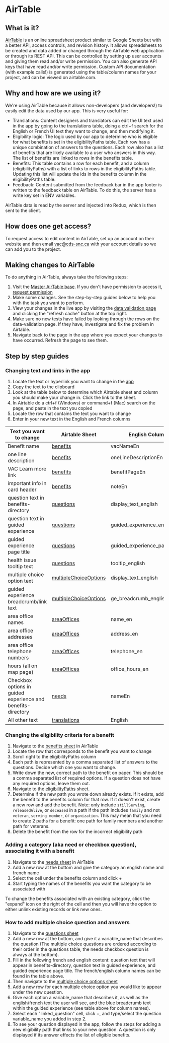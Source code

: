 # AirTable

## What is it?

[AirTable](https://airtable.com/) is an online spreadsheet product similar to Google Sheets but with a better API, access controls, and revision history. It allows spreadsheets to be created and data added or changed through the AirTable web application or through its REST API. This can be controlled by setting up user accounts and giving them read and/or write permission. You can also generate API keys that have read and/or write permission. Custom API documentation (with example calls!) is generated using the table/column names for your project, and can be viewed on airtable.com.

## Why and how are we using it?

We're using AirTable because it allows non-developers (and developers!) to easily edit the data used by our app. This is very useful for:

- Translations: Content designers and translators can edit the UI text used in the app by going to the translations table, doing a ctrl+f search for the English or French UI text they want to change, and then modifying it.
- Eligibility logic: The logic used by our app to determine who is eligible for what benefits is set in the eligibilityPaths table. Each row has a unique combination of answers to the questions. Each row also has a list of benefits that are likely available to a user who answers in this way. The list of benefits are linked to rows in the benefits table.
- Benefits: This table contains a row for each benefit, and a column (eligibilityPaths) with a list of links to rows in the eligibilityPaths table. Updating this list will update the ids in the benefits column in the eligibilityPaths table.
- Feedback: Content submitted from the feedback bar in the app footer is written to the feedback table on AirTable. To do this, the server has a write key set in ENV variables.

AirTable data is read by the server and injected into Redux, which is then sent to the client.

## How does one get access?

To request access to edit content in AirTable, set up an account on their website and then email vac@cds-snc.ca with your account details so we can add you to the project.

## Making changes to AirTable

To do anything in AirTable, always take the following steps:

1. Visit the [Master AirTable base](https://airtable.com/tblHt9ZuCBwsplYw2). If you don't have permission to access it, [request permission](#how-does-one-get-access)
2. Make some changes. See the step-by-step guides below to help you with the task you want to perform.
3. View your changes in the live app by visiting the [data validation page](https://vac-benefits-finder.cds-snc.ca/data-validation) and clicking the "refresh cache" button at the top right.
4. Make sure no new tests have failed by looking through the rows on the data-validation page. If they have, investigate and fix the problem in Airtable.
5. Navigate back to the page in the app where you expect your changes to have occurred. Refresh the page to see them.

## Step by step guides

### Changing text and links in the app

1. Locate the text or hyperlink you want to change in the [app](https://vac-benefits-finder.cds-snc.ca)
2. Copy the text to the clipboard
3. Look at the table below to determine which Airtable sheet and column you should make your change in. Click the link to the sheet.
4. In Airtable do a ctrl+f (Windows) or command+f (Mac) search on the page, and paste in the text you copied
5. Locate the row that contains the text you want to change
6. Enter in your new text in the English and French columns

| Text you want to change                                      | Airtable Sheet                                                                    | English Column Name                  | French Column Name                  |
| ------------------------------------------------------------ | --------------------------------------------------------------------------------- | ------------------------------------ | ----------------------------------- |
| Benefit name                                                 | [benefits](https://airtable.com/tblcf182f99RjsSDQ/viwMWVJVqS0VphdeQ)              | vacNameEn                            | vacNameFr                           |
| one line description                                         | [benefits](https://airtable.com/tblcf182f99RjsSDQ/viwMWVJVqS0VphdeQ)              | oneLineDescriptionEn                 | oneLineDescriptionFr                |
| VAC Learn more link                                          | [benefits](https://airtable.com/tblcf182f99RjsSDQ/viwMWVJVqS0VphdeQ)              | benefitPageEn                        | benefitPageFr                       |
| important info in card header                                | [benefits](https://airtable.com/tblcf182f99RjsSDQ/viwMWVJVqS0VphdeQ)              | noteEn                               | noteFr                              |
| question text in benefits-directory                          | [questions](https://airtable.com/tblCynpHaryoypjMY/viw1y4qaD2wp5aA2s)             | display_text_english                 | display_text_french                 |
| question text in guided experience                           | [questions](https://airtable.com/tblCynpHaryoypjMY/viw1y4qaD2wp5aA2s)             | guided_experience_english            | guided_experience_french            |
| guided experience page title                                 | [questions](https://airtable.com/tblCynpHaryoypjMY/viw1y4qaD2wp5aA2s)             | guided_experience_page_title_english | guided_experience_page_title_french |
| health issue tooltip text                                    | [questions](https://airtable.com/tblCynpHaryoypjMY/viw1y4qaD2wp5aA2s)             | tooltip_english                      | tooltip_french                      |
| multiple choice option text                                  | [multipleChoiceOptions](https://airtable.com/tblrQKPk7xBGvy3eP/viwVIedUGDgf708Jx) | display_text_english                 | display_text_french                 |
| guided experience breadcrumb/link text                       | [multipleChoiceOptions](https://airtable.com/tblrQKPk7xBGvy3eP/viwVIedUGDgf708Jx) | ge_breadcrumb_english                | ge_breadcrumb_french                |
| area office names                                            | [areaOffices](https://airtable.com/tblIlX7N7j7rLFlYw/viwSMqbzoKWN7gSFe)           | name_en                              | name_fr                             |
| area office addresses                                        | [areaOffices](https://airtable.com/tblIlX7N7j7rLFlYw/viwSMqbzoKWN7gSFe)           | address_en                           | address_fr                          |
| area office telephone numbers                                | [areaOffices](https://airtable.com/tblIlX7N7j7rLFlYw/viwSMqbzoKWN7gSFe)           | telephone_en                         | telephone_fr                        |
| hours (all on map page)                                      | [areaOffices](https://airtable.com/tblIlX7N7j7rLFlYw/viwSMqbzoKWN7gSFe)           | office_hours_en                      | office_hours_fr                     |
| Checkbox options in guided experience and benefits-directory | [needs](https://airtable.com/tblY7TpDsGR5I3SaN/viwQOzMWARRdWFks3)                 | nameEn                               | nameFr                              |
| All other text                                               | [translations](https://airtable.com/tblJAMGWk4ZypG5uX/viwsHMCBUnwx1EC3f)          | English                              | French                              |

### Changing the eligibility criteria for a benefit

1. Navigate to the [benefits sheet](https://airtable.com/tblcf182f99RjsSDQ/viwMWVJVqS0VphdeQ) in AirTable
2. Locate the row that corresponds to the benefit you want to change
3. Scroll right to the eligibilityPaths column
4. Each path is represented by a comma separated list of answers to the questions. Decide which one you want to change.
5. Write down the new, correct path to the benefit on paper. This should be a comma separated list of required options. If a question does not have any required options, leave them out.
6. Navigate to the [eligibilityPaths](https://airtable.com/tblHt9ZuCBwsplYw2/viwWR17CgrYqiNa0B) sheet.
7. Determine if the new path you wrote down already exists. If it exists, add the benefit to the benefits column for that row. If it doesn't exist, create a new row and add the benefit. Note: only include `stillServing`, `releasedAlive`, or `deceased` in a path if the path includes `family` and not `veteran`, `serving member`, or `organization`. This may mean that you need to create 2 paths for a benefit: one path for family members and another path for veterans.
8. Delete the benefit from the row for the incorrect eligibility path

### Adding a category (aka need or checkbox question), associating it with a benefit

1. Navigate to the [needs sheet](https://airtable.com/tblY7TpDsGR5I3SaN/viwQOzMWARRdWFks3) in AirTable
2. Add a new row at the bottom and give the category an english name and french name
3. Select the cell under the benefits column and click +
4. Start typing the names of the benefits you want the category to be associated with

To change the benefits associated with an existing category, click the "expand" icon on the right of the cell and then you will have the option to either unlink existing records or link new ones.

### How to add multiple choice question and answers

1. Navigate to the [questions sheet](https://airtable.com/tblCynpHaryoypjMY/viw1y4qaD2wp5aA2s)
2. Add a new row at the bottom, and give it a variable_name that describes the question (The multiple choice questions are ordered according to their order in the questions table, the needs checkbox question is always at the bottom).
3. Fill in the following french and english content: question text that will appear in benefits-directory, question text in guided experience, and guided experience page title. The french/english column names can be found in the table above.
4. Then navigate to the [multiple choice options sheet](https://airtable.com/tblrQKPk7xBGvy3eP/viwVIedUGDgf708Jx)
5. Add a new row for each multiple choice option you would like to appear under the new question.
6. Give each option a variable_name that describes it, as well as the english/french text the user will see, and the blue breadcrumb text within the guided experience (see table above for column names).
7. Select each "linked_question" cell, click +, and type/select the question variable_name you added in step 2.
8. To see your question displayed in the app, follow the steps for adding a new eligibility path that links to your new question. A question is only displayed if its answer effects the list of eligible benefits.
